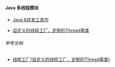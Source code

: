 #### Java 多线程模块
   - [Java 8并发工具包](src/main/java/concurrency/jdk/concurrent.MD)
    
   - [自定义的线程工厂，定制的Thread基类](src/main/java/concurrency/thread)
    
    
    
   ###### 参考文档
   * [线程工厂(自定义的线程工厂，定制的Thread基类)][线程工厂]
   
   [线程工厂]:https://github.com/EdwardLee03/Java_Concurrency_In_Practice/blob/391f46fd4894d0f7153882de381c08f6a52496da/src/main/java/com/concurrency/thread/MyAppThread.java#L15
